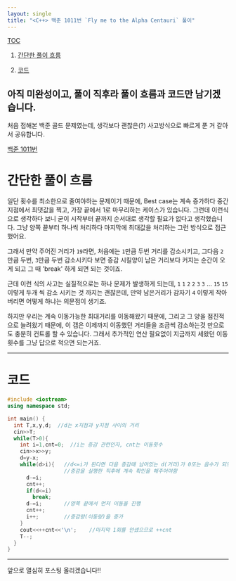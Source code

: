 ```yaml
---
layout: single
title: "<C++> 백준 1011번 `Fly me to the Alpha Centauri` 풀이"
---
```


[TOC](#목차)

1. [간단한 풀이 흐름](#1-간단한-풀이-흐름)

2. [코드](#2-코드)



## 아직 미완성이고, 풀이 직후라 풀이 흐름과 코드만 남기겠습니다.

처음 접해본 백준 골드 문제였는데, 생각보다 괜찮은(?) 사고방식으로 빠르게 푼 거 같아서 공유합니다.

[백준 1011번](https://www.acmicpc.net/problem/1011 "백준 1011번")

# 간단한 풀이 흐름

일단 횟수를 최소한으로 줄여야하는 문제이기 때문에, Best case는 계속 증가하다 중간 지점에서 최댓값을
찍고, 가장 끝에서 1로 마무리하는 케이스가 있습니다. 그런데 이런식으로 생각하다 보니 굳이 시작부터 끝까지
순서대로 생각할 필요가 없다고 생각했습니다. 그냥 양쪽 끝부터 하나씩 처리하다 마지막에 최대값을 처리하는
그런 방식으로 접근했어요.

그래서 만약 주어진 거리가 `19`라면, 처음에는 `1`만큼 두번 거리를 감소시키고, 그다음 `2`만큼 두번, `3`만큼 두번
감소시키다 보면 증감 시킬양이 남은 거리보다 커지는 순간이 오게 되고 그 때 'break' 하게 되면 되는 것이죠.

근데 이런 식의 사고는 실질적으로는 하나 문제가 발생하게 되는데, `1` `1` `2` `2` `3` `3` ... `15` `15` 이렇게 두개 씩 감소
시키는 것 까지는 괜찮은데, 만약 남은거리가 감자기 `4` 이렇게 작아버리면 어떻게 하냐는 의문점이 생기죠.

하지만 우리는 계속 이동가능한 최대거리를 이동해왔기 때문에, 그리고 그 양을 점진적으로 늘려왔기 때문에, 이 갭은
이제까지 이동했던 거리들을 조금씩 감소하는것 만으로도 충분히 컨트롤 할 수 있습니다. 그래서 추가적인 연산 필요없이
지금까지 세왔던 이동횟수를 그냥 답으로 적으면 되는거죠.

---

# 코드

```cpp
#include <iostream>
using namespace std;

int main() {
  int T,x,y,d;  //d는 x지점과 y지점 사이의 거리
  cin>>T;
  while(T>0){
    int i=1,cnt=0;  //i는 증감 관련인자, cnt는 이동횟수
    cin>>x>>y;
    d=y-x;
    while(d>i){   //d<=i가 된다면 다음 증감때 남아있는 d(거리)가 0또는 음수가 되므로
                  //증감을 실행한 직후에 계속 확인을 해주어야함
      d-=i;     
      cnt++;      
      if(d<=i)
        break;
      d-=i;       //양쪽 끝에서 먼저 이동을 진행
      cnt++;
      i++;        //증감량(이동량)을 증가
    }
    cout<<++cnt<<'\n';    //마지막 1회를 안셌으므로 ++cnt
    T--;
  }
}
```

---
  
앞으로 열심히 포스팅 올리겠습니다!!
